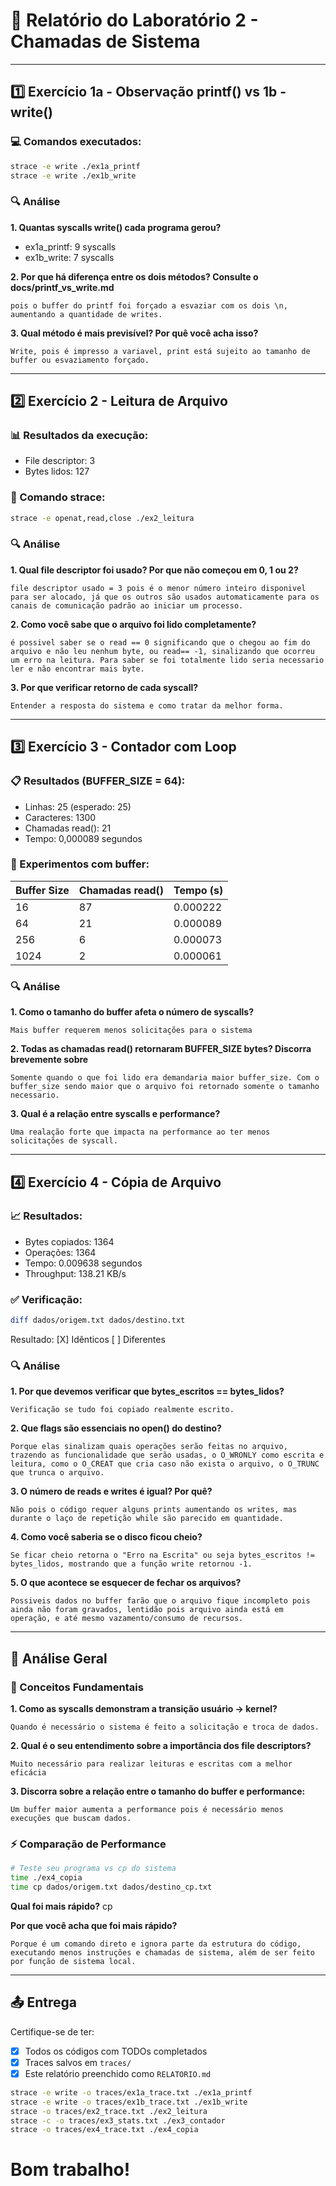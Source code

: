 # 📝 Relatório do Laboratório 2 - Chamadas de Sistema

---

## 1️⃣ Exercício 1a - Observação printf() vs 1b - write()

### 💻 Comandos executados:
```bash
strace -e write ./ex1a_printf
strace -e write ./ex1b_write
```

### 🔍 Análise

**1. Quantas syscalls write() cada programa gerou?**
- ex1a_printf: 9 syscalls
- ex1b_write: 7 syscalls

**2. Por que há diferença entre os dois métodos? Consulte o docs/printf_vs_write.md**

```
pois o buffer do printf foi forçado a esvaziar com os dois \n, aumentando a quantidade de writes.
```

**3. Qual método é mais previsível? Por quê você acha isso?**

```
Write, pois é impresso a variavel, print está sujeito ao tamanho de buffer ou esvaziamento forçado.
```

---

## 2️⃣ Exercício 2 - Leitura de Arquivo

### 📊 Resultados da execução:
- File descriptor: 3
- Bytes lidos: 127 

### 🔧 Comando strace:
```bash
strace -e openat,read,close ./ex2_leitura
```

### 🔍 Análise

**1. Qual file descriptor foi usado? Por que não começou em 0, 1 ou 2?**

```
file descriptor usado = 3 pois é o menor número inteiro disponivel para ser alocado, já que os outros são usados automaticamente para os canais de comunicação padrão ao iniciar um processo.
```

**2. Como você sabe que o arquivo foi lido completamente?**

```
é possivel saber se o read == 0 significando que o chegou ao fim do arquivo e não leu nenhum byte, ou read== -1, sinalizando que ocorreu um erro na leitura. Para saber se foi totalmente lido seria necessario ler e não encontrar mais byte.
```

**3. Por que verificar retorno de cada syscall?**

```
Entender a resposta do sistema e como tratar da melhor forma.
```

---

## 3️⃣ Exercício 3 - Contador com Loop

### 📋 Resultados (BUFFER_SIZE = 64):
- Linhas: 25 (esperado: 25)
- Caracteres: 1300
- Chamadas read(): 21
- Tempo: 0,000089 segundos

### 🧪 Experimentos com buffer:

| Buffer Size | Chamadas read() | Tempo (s) |
|-------------|-----------------|-----------|
| 16          |       87        | 0.000222  |
| 64          |       21        | 0.000089  |
| 256         |        6        | 0.000073  |
| 1024        |        2        | 0.000061  |

### 🔍 Análise

**1. Como o tamanho do buffer afeta o número de syscalls?**

```
Mais buffer requerem menos solicitações para o sistema
```

**2. Todas as chamadas read() retornaram BUFFER_SIZE bytes? Discorra brevemente sobre**

```
Somente quando o que foi lido era demandaria maior buffer_size. Com o buffer_size sendo maior que o arquivo foi retornado somente o tamanho necessario.
```

**3. Qual é a relação entre syscalls e performance?**

```
Uma realação forte que impacta na performance ao ter menos solicitações de syscall.
```

---

## 4️⃣ Exercício 4 - Cópia de Arquivo

### 📈 Resultados:
- Bytes copiados: 1364
- Operações: 1364
- Tempo: 0.009638 segundos
- Throughput: 138.21 KB/s

### ✅ Verificação:
```bash
diff dados/origem.txt dados/destino.txt
```
Resultado: [X] Idênticos [ ] Diferentes

### 🔍 Análise

**1. Por que devemos verificar que bytes_escritos == bytes_lidos?**

```
Verificação se tudo foi copiado realmente escrito.
```

**2. Que flags são essenciais no open() do destino?**

```
Porque elas sinalizam quais operações serão feitas no arquivo, trazendo as funcionalidade que serão usadas, o O_WRONLY como escrita e leitura, como o O_CREAT que cria caso não exista o arquivo, o O_TRUNC que trunca o arquivo.
```

**3. O número de reads e writes é igual? Por quê?**

```
Não pois o código requer alguns prints aumentando os writes, mas durante o laço de repetição while são parecido em quantidade.
```

**4. Como você saberia se o disco ficou cheio?**

```
Se ficar cheio retorna o "Erro na Escrita" ou seja bytes_escritos != bytes_lidos, mostrando que a função write retornou -1.
```

**5. O que acontece se esquecer de fechar os arquivos?**

```
Possiveis dados no buffer farão que o arquivo fique incompleto pois ainda não foram gravados, lentidão pois arquivo ainda está em operação, e até mesmo vazamento/consumo de recursos.
```

---

## 🎯 Análise Geral

### 📖 Conceitos Fundamentais

**1. Como as syscalls demonstram a transição usuário → kernel?**

```
Quando é necessário o sistema é feito a solicitação e troca de dados.
```

**2. Qual é o seu entendimento sobre a importância dos file descriptors?**

```
Muito necessário para realizar leituras e escritas com a melhor eficácia
```

**3. Discorra sobre a relação entre o tamanho do buffer e performance:**

```
Um buffer maior aumenta a performance pois é necessário menos execuções que buscam dados.
```

### ⚡ Comparação de Performance

```bash
# Teste seu programa vs cp do sistema
time ./ex4_copia
time cp dados/origem.txt dados/destino_cp.txt
```

**Qual foi mais rápido?** cp

**Por que você acha que foi mais rápido?**

```
Porque é um comando direto e ignora parte da estrutura do código, executando menos instruções e chamadas de sistema, além de ser feito por função de sistema local.
```

---

## 📤 Entrega
Certifique-se de ter:
- [X] Todos os códigos com TODOs completados
- [X] Traces salvos em `traces/`
- [X] Este relatório preenchido como `RELATORIO.md`

```bash
strace -e write -o traces/ex1a_trace.txt ./ex1a_printf
strace -e write -o traces/ex1b_trace.txt ./ex1b_write
strace -o traces/ex2_trace.txt ./ex2_leitura
strace -c -o traces/ex3_stats.txt ./ex3_contador
strace -o traces/ex4_trace.txt ./ex4_copia
```
# Bom trabalho!
